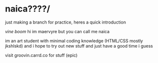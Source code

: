 # naica????/
just making a branch for practice, heres a quick introduction

*vine boom*
hi im maervyre but you can call me naica 

im an art student with minimal coding knowledge (HTML/CSS mostly jkshlskd) and i hope to try out new stuff and just have a good time i guess

visit groovin.carrd.co for stuff (epic)
